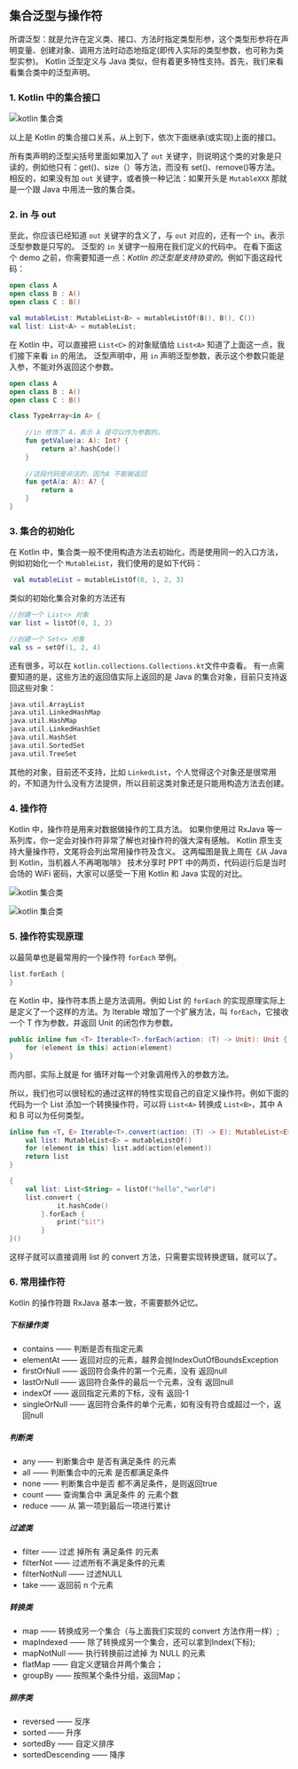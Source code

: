 ## 集合泛型与操作符

所谓泛型：就是允许在定义类、接口、方法时指定类型形参，这个类型形参将在声明变量、创建对象、调用方法时动态地指定(即传入实际的类型参数，也可称为类型实参)。 Kotlin 泛型定义与 Java 类似，但有着更多特性支持。首先，我们来看看集合类中的泛型声明。

### 1. Kotlin 中的集合接口

![kotlin 集合类](https://cdn.kymjs.com/kotlin/6-1-1.png)

以上是 Kotlin 的集合接口关系，从上到下，依次下面继承(或实现)上面的接口。

所有类声明的泛型尖括号里面如果加入了 `out` 关键字，则说明这个类的对象是只读的，例如他只有：get()、size（）等方法，而没有 set()、remove()等方法。
相反的，如果没有加 `out` 关键字，或者换一种记法：如果开头是 `MutableXXX` 那就是一个跟 Java 中用法一致的集合类。

### 2. in 与 out

至此，你应该已经知道 `out` 关键字的含义了，与 `out` 对应的，还有一个 `in`。表示泛型参数是只写的。
泛型的 `in` 关键字一般用在我们定义的代码中。 在看下面这个 demo 之前，你需要知道一点：*Kotlin 的泛型是支持协变的*。例如下面这段代码：

```kotlin
open class A
open class B : A()
open class C : B()

val mutableList: MutableList<B> = mutableListOf(B(), B(), C())
val list: List<A> = mutableList;
```

在 Kotlin 中，可以直接把 `List<C>` 的对象赋值给 `List<A>` 
知道了上面这一点，我们接下来看 `in` 的用法。
泛型声明中，用 `in` 声明泛型参数，表示这个参数只能是入参，不能对外返回这个参数。

```kotlin
open class A
open class B : A()
open class C : B()

class TypeArray<in A> {
	
	//in 修饰了 A，表示 A 是可以作为参数的。
    fun getValue(a: A): Int? {
        return a?.hashCode()
    }
    
    //这段代码是非法的，因为A 不能被返回
    fun getA(a: A): A? {
        return a
    }
}
```

### 3. 集合的初始化

在 Kotlin 中，集合类一般不使用构造方法去初始化，而是使用同一的入口方法，例如初始化一个 `MutableList`，我们使用的是如下代码：

```kotlin
 val mutableList = mutableListOf(0, 1, 2, 3) 
```

类似的初始化集合对象的方法还有

```kotlin
//创建一个 List<> 对象
var list = listOf(0, 1, 2)

//创建一个 Set<> 对象
val ss = setOf(1, 2, 4)
```

还有很多，可以在 `kotlin.collections.Collections.kt`文件中查看。
有一点需要知道的是，这些方法的返回值实际上返回的是 Java 的集合对象，目前只支持返回这些对象：

```kotlin
java.util.ArrayList
java.util.LinkedHashMap
java.util.HashMap
java.util.LinkedHashSet
java.util.HashSet
java.util.SortedSet
java.util.TreeSet
```

其他的对象，目前还不支持，比如 `LinkedList`，个人觉得这个对象还是很常用的，不知道为什么没有方法提供，所以目前这类对象还是只能用构造方法去创建。

### 4. 操作符

Kotlin 中，操作符是用来对数据做操作的工具方法。
如果你使用过 RxJava 等一系列库，你一定会对操作符非常了解也对操作符的强大深有感触。
Kotlin 原生支持大量操作符，文尾将会列出常用操作符及含义。 这两幅图是我上周在《从 Java 到 Kotlin，当机器人不再喝咖啡》 技术分享时 PPT 中的两页，代码运行后是当时会场的 WiFi 密码，大家可以感受一下用 Kotlin 和 Java 实现的对比。

![kotlin 集合类](https://cdn.kymjs.com/kotlin/6-1-2.jpeg)

![kotlin 集合类](https://cdn.kymjs.com/kotlin/6-1-3.jpeg)

### 5. 操作符实现原理

以最简单也是最常用的一个操作符 `forEach` 举例。

```kotlin
list.forEach {          
}
```

在 Kotlin 中，操作符本质上是方法调用。例如 List 的 `forEach` 的实现原理实际上是定义了一个这样的方法。为 Iterable 增加了一个扩展方法，叫 `forEach`，它接收一个 T 作为参数，并返回 Unit 的闭包作为参数。

```kotlin
public inline fun <T> Iterable<T>.forEach(action: (T) -> Unit): Unit {
    for (element in this) action(element)
}
```

而内部，实际上就是 for 循环对每一个对象调用传入的参数方法。

所以，我们也可以很轻松的通过这样的特性实现自己的自定义操作符。例如下面的代码为一个 List 添加一个转换操作符，可以将 `List<A>` 转换成 `List<B>`，其中 A 和 B 可以为任何类型。

```kotlin
inline fun <T, E> Iterable<T>.convert(action: (T) -> E): MutableList<E> {
    val list: MutableList<E> = mutableListOf()
    for (element in this) list.add(action(element))
    return list
}

{
	val list: List<String> = listOf("hello","world")
	list.convert {
		    it.hashCode()
		}.forEach {
		    print("$it")
		}
}()
```

这样子就可以直接调用 list 的 convert 方法，只需要实现转换逻辑，就可以了。

### 6. 常用操作符

Kotlin 的操作符跟 RxJava 基本一致，不需要额外记忆。

##### 下标操作类

- contains —— 判断是否有指定元素
- elementAt —— 返回对应的元素，越界会抛IndexOutOfBoundsException
- firstOrNull —— 返回符合条件的第一个元素，没有 返回null
- lastOrNull —— 返回符合条件的最后一个元素，没有 返回null
- indexOf —— 返回指定元素的下标，没有 返回-1
- singleOrNull —— 返回符合条件的单个元素，如有没有符合或超过一个，返回null

##### 判断类

- any —— 判断集合中 是否有满足条件 的元素
- all —— 判断集合中的元素 是否都满足条件
- none —— 判断集合中是否 都不满足条件，是则返回true
- count —— 查询集合中 满足条件 的 元素个数
- reduce —— 从 第一项到最后一项进行累计

##### 过滤类

- filter —— 过滤 掉所有 满足条件 的元素
- filterNot —— 过滤所有不满足条件的元素
- filterNotNull —— 过滤NULL
- take —— 返回前 n 个元素

##### 转换类

- map —— 转换成另一个集合（与上面我们实现的 convert 方法作用一样）;
- mapIndexed —— 除了转换成另一个集合，还可以拿到Index(下标);
- mapNotNull —— 执行转换前过滤掉 为 NULL 的元素
- flatMap —— 自定义逻辑合并两个集合；
- groupBy —— 按照某个条件分组，返回Map；

##### 排序类

- reversed —— 反序
- sorted —— 升序
- sortedBy —— 自定义排序
- sortedDescending —— 降序